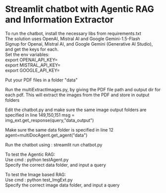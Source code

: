 <h1> Streamlit chatbot with Agentic RAG and Information Extractor </h1>

<p>To run the chatbot, install the necessary libs from requirements.txt <br>
The solution uses OpenAI, Mistral AI and Google Gemini-1.5-Flash<br>
Signup for Openai, Mistral AI, and Google Gemini (Generative AI Studio), and get the keys for each.<br>
Set the env variables:<br>
export OPENAI_API_KEY=<br>
export MISTRAL_API_KEY=<br>
export GOOGLE_API_KEY=<br>

Put your PDF files in a folder "data"<br>

Run the multiExtractImages.py, by giving the PDF file path and output dir for each pdf. This will extract
the images from the PDF and store in output folders<br>

Edit the chatbot.py and make sure the same image output folders are specified in line 149,150,151
msg = img_ext.get_response(query,"data_output") <br>

Make sure the same data folder is specified in line 12
agent=multiDocAgent.get_agent("data")<br>

Run the chatbot using : streamlit run chatbot.py<br>
</p>

<p> To test the Agentic RAG:<br>
Use cmd : python testAgent.py<br>
Specify the correct data folder, and input a query<br>
</p>

<p> To test the Image based RAG:<br>
Use cmd : python test_ImgExt.py<br>
Specify the correct image data folder, and input a query<br>
</p>
